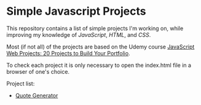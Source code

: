 # Simple Javascript Projects

This repository contains a list of simple projects I'm working on, while improving my knowledge of *JavaScript*, *HTML*, and *CSS*.

Most (if not all) of the projects are based on the Udemy course [JavaScript Web Projects: 20 Projects to Build Your Portfolio](https://www.udemy.com/course/javascript-web-projects-to-build-your-portfolio-resume/). 

To check each project it is only necessary to open the index.html file in a browser of one's choice.

Project list:

- [Quote Generator](https://github.com/rubenamcruz/simpleJSProjects/tree/main/quote-generator)